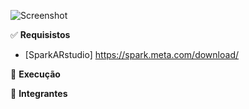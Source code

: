![Screenshot](Projeto.png)

&#9989; <b>Requisistos</b>

* [SparkARstudio] https://spark.meta.com/download/


&#128221; <b>Execução</b>



&#128101; <b>Integrantes</b>
